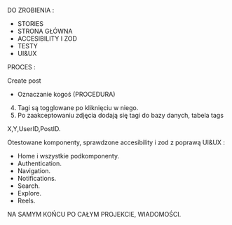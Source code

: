 DO ZROBIENIA :

- STORIES
- STRONA GŁÓWNA
- ACCESIBILITY I ZOD
- TESTY
- UI&UX

PROCES :

Create post

- Oznaczanie kogoś (PROCEDURA)

4. Tagi są togglowane po kliknięciu w niego.
5. Po zaakceptowaniu zdjęcia dodają się tagi do bazy danych, tabela tags

X,Y,UserID,PostID.

Otestowane komponenty, sprawdzone accesibility i zod z poprawą UI&UX :

- Home i wszystkie podkomponenty.
- Authentication.
- Navigation.
- Notifications.
- Search.
- Explore.
- Reels.

NA SAMYM KOŃCU PO CAŁYM PROJEKCIE, WIADOMOŚCI.

